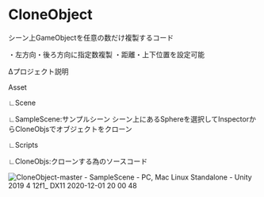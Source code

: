 # CloneObject

シーン上GameObjectを任意の数だけ複製するコード

・左方向・後ろ方向に指定数複製
・距離・上下位置を設定可能

Δプロジェクト説明

Asset

 ∟Scene

  ∟SampleScene:サンプルシーン シーン上にあるSphereを選択してInspectorからCloneObjsでオブジェクトをクローン
 
 ∟Scripts

  ∟CloneObjs:クローンする為のソースコード
 
 
![CloneObject-master - SampleScene - PC, Mac   Linux Standalone - Unity 2019 4 12f1_ _DX11_ 2020-12-01 20 00 48](https://user-images.githubusercontent.com/20298043/100732612-4cf24900-3410-11eb-8124-996b5c1be6ba.png)
